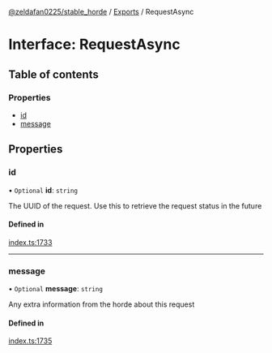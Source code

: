 [@zeldafan0225/stable_horde](../README.md) / [Exports](../modules.md) / RequestAsync

# Interface: RequestAsync

## Table of contents

### Properties

- [id](RequestAsync.md#id)
- [message](RequestAsync.md#message)

## Properties

### id

• `Optional` **id**: `string`

The UUID of the request. Use this to retrieve the request status in the future

#### Defined in

[index.ts:1733](https://github.com/ZeldaFan0225/stable_horde/blob/e31e830/index.ts#L1733)

___

### message

• `Optional` **message**: `string`

Any extra information from the horde about this request

#### Defined in

[index.ts:1735](https://github.com/ZeldaFan0225/stable_horde/blob/e31e830/index.ts#L1735)
